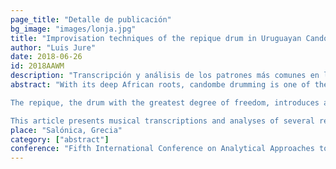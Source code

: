 ```yaml
---
page_title: "Detalle de publicación"
bg_image: "images/lonja.jpg" 
title: "Improvisation techniques of the repique drum in Uruguayan Candombe drumming"  
author: "Luis Jure"  
date: 2018-06-26
id: 2018AAWM
description: "Transcripción y análisis de los patrones más comunes en la improvisación del tambor repique del candombe."  
abstract: "With its deep African roots, candombe drumming is one of the most defining features of Uruguayan culture and symbol of the identity of communities of African descent in Montevideo. Its cyclic, clave-based rhythm results from the interplay between the patterns of its three drums. The small, high-pitched chico drum establishes the pulse by repeating a simple one-beat pattern throughout the whole performance, while the bigger, deep-sounding piano drum delineates the timeline with a more varied and ornamented pattern.

The repique, the drum with the greatest degree of freedom, introduces an element of syncopation and complexity through a great variety of rhythmic figurations. Although it has a primary pattern or “repique básico”, the repique is essentially an improviser and its repertoire of patterns is difficult to classify.

This article presents musical transcriptions and analyses of several repique solos from both field and studio recordings of notable players belonging to the two most important traditional styles. The purpose is to assess the importance of the primary repique pattern and its derived forms in the improvisation, as well as identify patterns not directly related to the “repique básico”. Differences among players of different generations and neighbourhoods will also be taken into account."  
place: "Salónica, Grecia"  
category: ["abstract"] 
conference: "Fifth International Conference on Analytical Approaches to World Music"  
---
```

